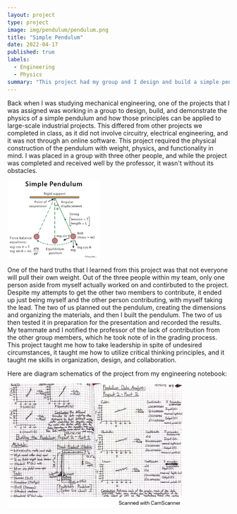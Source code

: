 ```yaml
---
layout: project
type: project
image: img/pendulum/pendulum.png
title: "Simple Pendulum"
date: 2022-04-17
published: true
labels:
  - Engineering
  - Physics
summary: "This project had my group and I design and build a simple pendulum and record the oscialltions, relfecting on our design process for future designs."
---
```



  Back when I was studying mechanical engineering, one of the projects that I was assigned was working in a group to design, build, and demonstrate the physics of a simple pendulum and how those principles can be applied to large-scale industrial projects. This differed from other projects we completed in class, as it did not involve circuitry, electrical engineering, and it was not through an online software. This project required the physical construction of the pendulum with weight, physics, and functionality in mind. I was placed in a group with three other people, and while the project was completed and received well by the professor, it wasn't without its obstacles.

<img width="210px" 
     class="rounded float-start pe-4" 
     src="../img/pendulum/pendulumgraph.jpeg" >

  One of the hard truths that I learned from this project was that not everyone will pull their own weight. Out of the three people within my team, only one person aside from myself actually worked on and contirbuted to the project. Despite my attempts to get the other two members to contribute, it ended up just being myself and the other person contributing, with myself taking the lead. The two of us planned out the pendulum, creating the dimensions and organizing the materials, and then I built the pendulum. The two of us then tested it in preparation for the presentation and recorded the results. My teammate and I notified the professor of the lack of contribution from the other group members, which he took note of in the grading process. This project taught me how to take leadership in spite of undesired circumstances, it taught me how to utilize critical thinking principles, and it taught me skills in organization, design, and collaboration.

Here are diagram schematics of the project from my engineering notebook:

<img width="400px" 
     class="rounded float-start pe-4" 
     src="../img/pendulum/CamScanner 01-17-2024 20.00(1)-1.png" >




